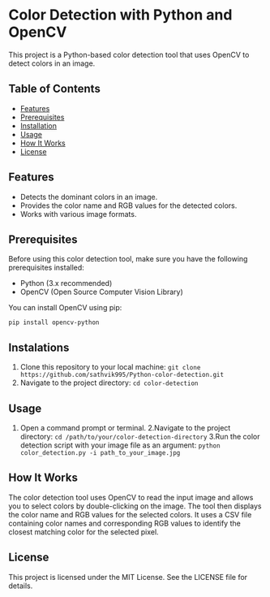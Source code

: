 # Color Detection with Python and OpenCV

This project is a Python-based color detection tool that uses OpenCV to detect colors in an image.

## Table of Contents

- [Features](#features)
- [Prerequisites](#prerequisites)
- [Installation](#installation)
- [Usage](#usage)
- [How It Works](#how-it-works)
- [License](#license)

## Features

- Detects the dominant colors in an image.
- Provides the color name and RGB values for the detected colors.
- Works with various image formats.

## Prerequisites

Before using this color detection tool, make sure you have the following prerequisites installed:

- Python (3.x recommended)
- OpenCV (Open Source Computer Vision Library)

You can install OpenCV using pip:

`pip install opencv-python`

## Instalations

1. Clone this repository to your local machine:
`git clone https://github.com/sathvik995/Python-color-detection.git`
2. Navigate to the project directory: 
`cd color-detection`

## Usage
1. Open a command prompt or terminal.
2.Navigate to the project directory:
`cd /path/to/your/color-detection-directory`
3.Run the color detection script with your image file as an argument:
`python color_detection.py -i path_to_your_image.jpg`


## How It Works
The color detection tool uses OpenCV to read the input image and allows you to select colors by double-clicking on the image. The tool then displays the color name and RGB values for the selected colors. It uses a CSV file containing color names and corresponding RGB values to identify the closest matching color for the selected pixel.

## License
This project is licensed under the MIT License. See the LICENSE file for details.






















